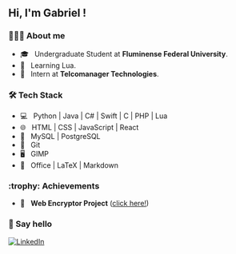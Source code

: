 <h2> Hi, I'm Gabriel ! </h2>

<h3> 👨🏻‍💻 About me </h3>

- 🎓 &nbsp; Undergraduate Student at **Fluminense Federal University**.
- 🌱 &nbsp; Learning Lua.
- :office: &nbsp; Intern at **Telcomanager Technologies**. 
<h3> 🛠 Tech Stack </h3>

- 💻 &nbsp; Python | Java | C# | Swift | C | PHP | Lua
- 🌐 &nbsp; HTML | CSS | JavaScript | React
- :file_folder: &nbsp; MySQL | PostgreSQL
- 🔧 &nbsp; Git
- 🖥 &nbsp; GIMP
- :memo: &nbsp; Office | LaTeX | Markdown
<h3>:trophy: Achievements</h3>

- :space_invader: &nbsp; **Web Encryptor Project** ([click here!](https://gabrielidsm.github.io/Web-Encryptor))

<h3> 👋 Say hello </h3>

<p align="left">
<a href="https://www.linkedin.com/in/gabriel-inacio-uff/"><img alt="LinkedIn" src="https://img.shields.io/badge/LinkedIn-Gabriel%20Inácio-blue?style=flat-square&logo=linkedin"></a>
